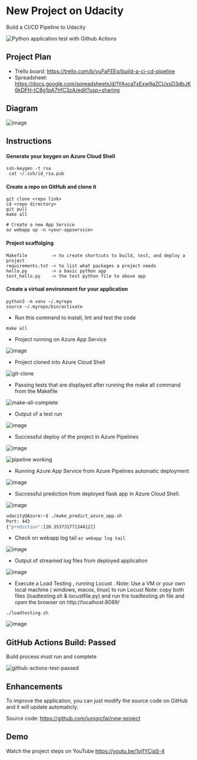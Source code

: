 # New Project on Udacity
Build a CI/CD Pipeline to Udacity

![Python application test with Github Actions](https://github.com/noahgift/azure-devops/workflows/Python%20application%20test%20with%20Github%20Actions/badge.svg)

## Project Plan

* Trello board: https://trello.com/b/yuFaFEEq/build-a-ci-cd-pipeline
* Spreadsheet: https://docs.google.com/spreadsheets/d/1YAxcaTxExw9aZCUxsD3dbJK6kDFH-tC8g1qA7hfC3zA/edit?usp=sharing

## Diagram

![image](https://user-images.githubusercontent.com/46963611/144915726-3f4f67e4-8ded-49f1-a27d-e6e879074ac3.png)


## Instructions

#### Generate your keygen on Azure Cloud Shell
```
ssh-keygen -t rsa
 cat ~/.ssh/id_rsa.pub
```
#### Create a repo on GitHub and clone it

```
git clone <repo link>
cd <repo directory>
git pull
make all

# Create a new App Service
az webapp up -n <your-appservice>
```
#### Project scaffolging
```
Makefile         ->	to create shortcuts to build, test, and deploy a project
requirements.txt ->	to list what packages a project needs
hello.py         ->	a basic python app
test_hello.py    ->	the test python file to above app
```

#### Create a virtual environment for your application
```
python3 -m venv ~/.myrepo
source ~/.myrepo/bin/activate
```
* Run this command to install, lint and test the code
```
make all
```

* Project running on Azure App Service

![image](https://user-images.githubusercontent.com/46963611/144729359-f8f05971-d680-407d-b2f3-ca3906ecae93.png)

* Project cloned into Azure Cloud Shell

![git-clone](https://user-images.githubusercontent.com/46963611/144729365-58b7f48f-38c4-4400-9c52-0d1a60bc3598.PNG)

* Passing tests that are displayed after running the make all command from the Makefile

![make-all-complete](https://user-images.githubusercontent.com/46963611/144729369-42cbfb80-1254-44d0-8fdc-7f806e3d5d63.PNG)

* Output of a test run

![image](https://user-images.githubusercontent.com/46963611/144729382-8376fd67-3d62-4f86-bdd5-d538596b16b9.png)

* Successful deploy of the project in Azure Pipelines

![image](https://user-images.githubusercontent.com/46963611/144729400-d1ee6ca3-2a65-46f7-9c70-4f301644bea6.png)

![pipeline working](https://user-images.githubusercontent.com/46963611/144729394-66dcce3e-5c08-4fb8-aadd-cc4f6e278cc0.PNG)

* Running Azure App Service from Azure Pipelines automatic deployment

![image](https://user-images.githubusercontent.com/46963611/144729407-809e72c2-3b2c-495a-8ea1-573de9c3087d.png)

* Successful prediction from deployed flask app in Azure Cloud Shell.

![image](https://user-images.githubusercontent.com/46963611/144729926-70a1d0b1-d601-42f6-a261-59000a754fc3.png)

```bash
udacity@Azure:~$ ./make_predict_azure_app.sh
Port: 443
{"prediction":[20.35373177134412]}
```

* Check on webapp log tail ```az webapp log tail```

![image](https://user-images.githubusercontent.com/46963611/144922312-f336af9c-e871-4b29-9f4e-f7d83b102b56.png)


* Output of streamed log files from deployed application

![image](https://user-images.githubusercontent.com/46963611/144729426-51dab074-2788-48dd-a52e-45e9e906222a.png)

* Execute a Load Testing , running Locust .
Note: Use a VM or your own local machine ( windows, macos, linux) to run Locust Note: copy both files (loadtesting.sh & locustfile.py) and run the loadtesting.sh file and open the browser on http://localhost:8089/

```
./loadtesting.sh
```

![image](https://user-images.githubusercontent.com/46963611/144932806-1e831b17-fbaa-4383-897a-5c37df342ac9.png)


## GitHub Actions Build: Passed

Build process must run and complete

![github-actions-test-passed](https://user-images.githubusercontent.com/46963611/144727471-fdd19be7-9390-4c61-81bc-d329d72471ae.PNG)

## Enhancements

To improve the application, you can just modify the source code on GitHub and it will update automaticly.

Source code: https://github.com/juniorcfaj/new-project

## Demo

Watch the project steps on YouTube
https://youtu.be/1ojfYCiaS-4
